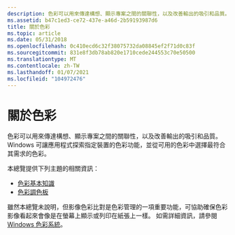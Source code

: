 ```yaml
---
description: 色彩可以用來傳達構想、顯示專案之間的關聯性，以及改善輸出的吸引和品質。
ms.assetid: b47c1ed3-ce72-437e-a46d-2b59193987d6
title: 關於色彩
ms.topic: article
ms.date: 05/31/2018
ms.openlocfilehash: 0c410ecd6c32f38075732da08845ef2f71d0c83f
ms.sourcegitcommit: 831e8f3db78ab820e1710cede244553c70e50500
ms.translationtype: MT
ms.contentlocale: zh-TW
ms.lasthandoff: 01/07/2021
ms.locfileid: "104972476"
---
```

# <a name="about-colors"></a>關於色彩

色彩可以用來傳達構想、顯示專案之間的關聯性，以及改善輸出的吸引和品質。 Windows 可讓應用程式探索指定裝置的色彩功能，並從可用的色彩中選擇最符合其需求的色彩。

本總覽提供下列主題的相關資訊：

-   [色彩基本知識](color-basics.md)
-   [色彩調色板](color-palettes.md)

雖然本總覽未說明，但影像色彩比對是色彩管理的一項重要功能，可協助確保色彩影像看起來會像是在螢幕上顯示或列印在紙張上一樣。 如需詳細資訊，請參閱 [Windows 色彩系統](/previous-versions//dd372446(v=vs.85))。

 

 
